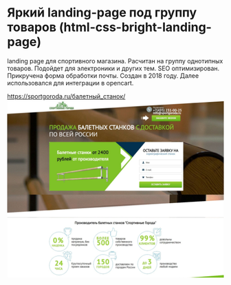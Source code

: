 # Яркий landing-page под группу товаров (html-css-bright-landing-page)
landing page для спортивного магазина. Расчитан на группу однотипных товаров. Подойдет для электроники и других тем. SEO оптимизирован.
Прикручена форма обработки почты. Создан в 2018 году. Далее использовался для интеграции в opencart.

https://sportgoroda.ru/балетный_станок/
![alt text](landing-min.jpg "Главная страницы")
